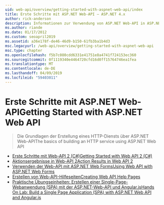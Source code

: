 ```yaml
---
uid: web-api/overview/getting-started-with-aspnet-web-api/index
title: Erste Schritte mit ASP.NET Web-API – ASP.NET 4.x
author: rick-anderson
description: Informationen zur Verwendung von ASP.NET Web-API in ASP.NET 4.x-HTTP-Dienste schnell zu erstellen, die eine Breite Palette von Clients zu erreichen.
ms.author: riande
ms.date: 01/17/2012
ms.custom: seoapril2019
ms.assetid: a36e178f-de46-46d9-b150-61fb3ba1b4d3
msc.legacyurl: /web-api/overview/getting-started-with-aspnet-web-api
msc.type: chapter
ms.openlocfilehash: f5b7c080cdd6331e41751e8a4741f724153ec360
ms.sourcegitcommit: 0f1119340e4464720cfd16d0ff15764746ea1fea
ms.translationtype: MT
ms.contentlocale: de-DE
ms.lasthandoff: 04/09/2019
ms.locfileid: "59403011"
---
```

# <a name="getting-started-with-aspnet-web-api"></a><span data-ttu-id="dc9b3-103">Erste Schritte mit ASP.NET Web-API</span><span class="sxs-lookup"><span data-stu-id="dc9b3-103">Getting Started with ASP.NET Web API</span></span>

> <span data-ttu-id="dc9b3-104">Die Grundlagen der Erstellung eines HTTP-Diensts über ASP.NET Web-API</span><span class="sxs-lookup"><span data-stu-id="dc9b3-104">The basics of building an HTTP service using ASP.NET Web API</span></span>


- [<span data-ttu-id="dc9b3-105">Erste Schritte mit Web-API 2 (C#)</span><span class="sxs-lookup"><span data-stu-id="dc9b3-105">Getting Started with Web API 2 (C#)</span></span>](tutorial-your-first-web-api.md)
- [<span data-ttu-id="dc9b3-106">Aktionsergebnisse in Web-API 2</span><span class="sxs-lookup"><span data-stu-id="dc9b3-106">Action Results in Web API 2</span></span>](action-results.md)
- [<span data-ttu-id="dc9b3-107">Verwenden der Web-API mit ASP.NET Web Forms</span><span class="sxs-lookup"><span data-stu-id="dc9b3-107">Using Web API with ASP.NET Web Forms</span></span>](using-web-api-with-aspnet-web-forms.md)
- [<span data-ttu-id="dc9b3-108">Erstellen von Web-API-Hilfeseiten</span><span class="sxs-lookup"><span data-stu-id="dc9b3-108">Creating Web API Help Pages</span></span>](creating-api-help-pages.md)
- [<span data-ttu-id="dc9b3-109">Praktische Übungseinheiten: Erstellen einer Single-Page-Webanwendung (SPA) mit der ASP.NET-Web-API und Angular.js</span><span class="sxs-lookup"><span data-stu-id="dc9b3-109">Hands On Lab: Build a Single Page Application (SPA) with ASP.NET Web API and Angular.js</span></span>](build-a-single-page-application-spa-with-aspnet-web-api-and-angularjs.md)
